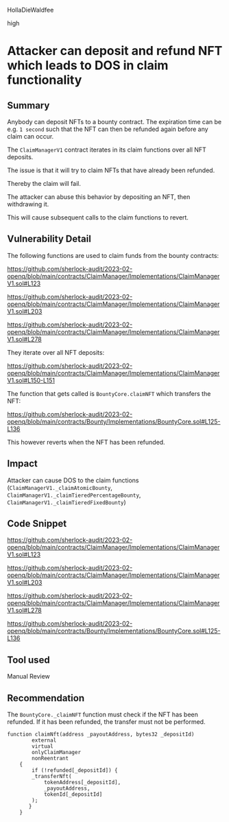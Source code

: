 HollaDieWaldfee

high

# Attacker can deposit and refund NFT which leads to DOS in claim functionality

## Summary
Anybody can deposit NFTs to a bounty contract.
The expiration time can be e.g. `1 second` such that the NFT can then be refunded again before any claim can occur.

The `ClaimManagerV1` contract iterates in its claim functions over all NFT deposits.

The issue is that it will try to claim NFTs that have already been refunded.

Thereby the claim will fail.

The attacker can abuse this behavior by depositing an NFT, then withdrawing it.

This will cause subsequent calls to the claim functions to revert.

## Vulnerability Detail
The following functions are used to claim funds from the bounty contracts:

https://github.com/sherlock-audit/2023-02-openq/blob/main/contracts/ClaimManager/Implementations/ClaimManagerV1.sol#L123

https://github.com/sherlock-audit/2023-02-openq/blob/main/contracts/ClaimManager/Implementations/ClaimManagerV1.sol#L203

https://github.com/sherlock-audit/2023-02-openq/blob/main/contracts/ClaimManager/Implementations/ClaimManagerV1.sol#L278

They iterate over all NFT deposits:

https://github.com/sherlock-audit/2023-02-openq/blob/main/contracts/ClaimManager/Implementations/ClaimManagerV1.sol#L150-L151

The function that gets called is `BountyCore.claimNFT` which transfers the NFT:

https://github.com/sherlock-audit/2023-02-openq/blob/main/contracts/Bounty/Implementations/BountyCore.sol#L125-L136

This however reverts when the NFT has been refunded.

## Impact
Attacker can cause DOS to the claim functions (`ClaimManagerV1._claimAtomicBounty`, `ClaimManagerV1._claimTieredPercentageBounty`, `ClaimManagerV1._claimTieredFixedBounty`)

## Code Snippet
https://github.com/sherlock-audit/2023-02-openq/blob/main/contracts/ClaimManager/Implementations/ClaimManagerV1.sol#L123

https://github.com/sherlock-audit/2023-02-openq/blob/main/contracts/ClaimManager/Implementations/ClaimManagerV1.sol#L203

https://github.com/sherlock-audit/2023-02-openq/blob/main/contracts/ClaimManager/Implementations/ClaimManagerV1.sol#L278

https://github.com/sherlock-audit/2023-02-openq/blob/main/contracts/Bounty/Implementations/BountyCore.sol#L125-L136

## Tool used
Manual Review

## Recommendation
The `BountyCore._claimNFT` function must check if the NFT has been refunded.
If it has been refunded, the transfer must not be performed.

```solidity
function claimNft(address _payoutAddress, bytes32 _depositId)
        external
        virtual
        onlyClaimManager
        nonReentrant
    {
        if (!refunded[_depositId]) {
        _transferNft(
            tokenAddress[_depositId],
            _payoutAddress,
            tokenId[_depositId]
        );
       }
    }
```